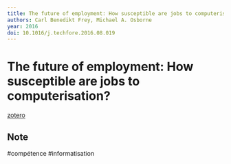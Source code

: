 ```yaml
---
title: The future of employment: How susceptible are jobs to computerisation?
authors: Carl Benedikt Frey, Michael A. Osborne
year: 2016
doi: 10.1016/j.techfore.2016.08.019
---
```


# The future of employment: How susceptible are jobs to computerisation?

[zotero](zotero://select/items/@frey2017)

## Note

#compétence #informatisation
